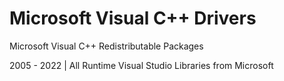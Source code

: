 # Microsoft Visual C++ Drivers

Microsoft Visual C++ Redistributable Packages

2005 - 2022 | All Runtime Visual Studio Libraries from Microsoft
